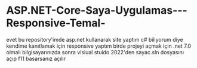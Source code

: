 # ASP.NET-Core-Saya-Uygulamas---Responsive-Temal-
evet bu repository'imde asp.net kullanarak site yaptım c# biliyorum diye kendime kanıtlamak için responsive yaptım birde projeyi açmak için .net 7.0 olmalı bilgisayarınızda sonra visiual stuido 2022'den sayac.sln dosyasını açıp f11 basarsanız açılır 
